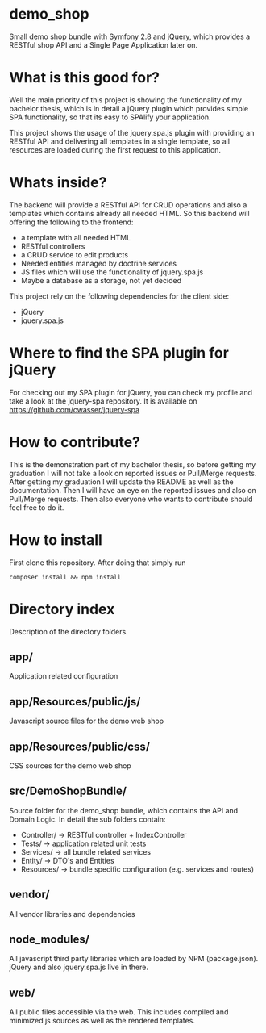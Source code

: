 demo_shop
=========

Small demo shop bundle with Symfony 2.8 and jQuery, which provides a RESTful shop API and a Single Page Application later on.

# What is this good for?

Well the main priority of this project is showing the functionality of my bachelor thesis, which is 
in detail a jQuery plugin which provides simple SPA functionality, so that its easy to SPAlify your application.

This project shows the usage of the jquery.spa.js plugin with providing an RESTful API and delivering all templates in 
a single template, so all resources are loaded during the first request to this application.

# Whats inside?

The backend will provide a RESTful API for CRUD operations and also a templates which contains already all needed HTML.
So this backend will offering the following to the frontend:

- a template with all needed HTML
- RESTful controllers
- a CRUD service to edit products
- Needed entities managed by doctrine services
- JS files which will use the functionality of jquery.spa.js
- Maybe a database as a storage, not yet decided

This project rely on the following dependencies for the client side:

- jQuery
- jquery.spa.js

# Where to find the SPA plugin for jQuery

For checking out my SPA plugin for jQuery, you can check my profile and take a look at the jquery-spa repository.
It is available on https://github.com/cwasser/jquery-spa 

# How to contribute?

This is the demonstration part of my bachelor thesis, so before getting my graduation I will not take a look on
reported issues or Pull/Merge requests.
After getting my graduation I will update the README as well as the documentation. Then I will have an eye on the
reported issues and also on Pull/Merge requests. Then also everyone who wants to contribute should feel free to do it.

# How to install
First clone this repository. After doing that simply run
```
composer install && npm install
```

# Directory index
Description of the directory folders. 

## app/
Application related configuration

## app/Resources/public/js/
Javascript source files for the demo web shop

## app/Resources/public/css/
CSS sources for the demo web shop

## src/DemoShopBundle/
Source folder for the demo_shop bundle, which contains the API and Domain Logic.
In detail the sub folders contain:
- Controller/ -> RESTful controller + IndexController
- Tests/ -> application related unit tests
- Services/ -> all bundle related services
- Entity/ -> DTO's and Entities
- Resources/ -> bundle specific configuration (e.g. services and routes)

## vendor/
All vendor libraries and dependencies

## node_modules/
All javascript third party libraries which are loaded by NPM (package.json). 
jQuery and also jquery.spa.js live in there.

## web/
All public files accessible via the web. This includes compiled and minimized js sources as
well as the rendered templates.
